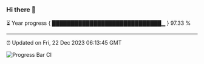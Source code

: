 ### Hi there 👋

⏳ Year progress { █████████████████████████████▁ } 97.33 %

---

⏰ Updated on Fri, 22 Dec 2023 06:13:45 GMT

![Progress Bar CI](https://github.com/liununu/liununu/workflows/Progress%20Bar%20CI/badge.svg)
